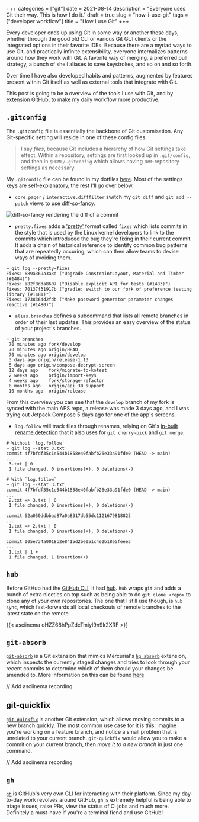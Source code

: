 +++
categories = ["git"]
date = 2021-08-14
description = "Everyone uses Git their way. This is how I do it."
draft = true
slug = "how-i-use-git"
tags = ["developer workflow"]
title = "How I use Git"
+++

Every developer ends up using Git in some way or another these days, whether through the good old CLI or various Git GUI clients or the integrated options in their favorite IDEs. Because there are a myriad ways to use Git, and practically infinite extensibility, everyone internalizes patterns around how they work with Git. A favorite way of merging, a preferred pull strategy, a bunch of shell aliases to save keystrokes, and so on and so forth.

Over time I have also developed habits and patterns, augmented by features present within Git itself as well as external tools that integrate with Git.

This post is going to be a overview of the tools I use with Git, and by extension GitHub, to make my daily workflow more productive.

## `.gitconfig`

The `.gitconfig` file is essentially the backbone of Git customisation. Any Git-specific setting will reside in one of these config files.

> I say _files_, because Git includes a hierarchy of how Git settings take effect. Within a repository, settings are first looked up in `.git/config`, and then in `$HOME/.gitconfig` which allows having per-repository settings as necessary.

My `.gitconfig` file can be found in my dotfiles [here][1]. Most of the settings keys are self-explanatory, the rest I'll go over below.

- `core.pager` / `interactive.difffilter` switch my `git diff` and `git add --patch` views to use [diff-so-fancy][2].

![diff-so-fancy rendering the diff of a commit][3]

- `pretty.fixes` adds a ['pretty'][10] format called `fixes` which lists commits in the style that is used by the Linux kernel developers to link to the commits which introduced the bug they're fixing in their current commit. It adds a chain of historical reference to identify common bug patterns that are repeatedly occuring, which can then allow teams to devise ways of avoiding them.

```
➜ git log --pretty=fixes
Fixes: 689a369a3a3d ("Upgrade ConstraintLayout, Material and Timber (#1484)")
Fixes: a82f8dda8607 ("Disable explicit API for tests (#1483)")
Fixes: 70137f31917b ("gradle: switch to our fork of preference testing library (#1481)")
Fixes: 1738364d2fdb ("Make password generator parameter changes reactive (#1480)")
```

- `alias.branches` defines a subcommand that lists all remote branches in order of their last updates. This provides an easy overview of the status of your project's branches.

```
➜ git branches
 70 minutes ago	fork/develop
 70 minutes ago	origin/HEAD
 70 minutes ago	origin/develop
 3 days ago	origin/release-1.13
 5 days ago	origin/compose-decrypt-screen
 12 days ago	fork/migrate-to-kotest
 2 weeks ago	origin/import-keys
 4 weeks ago	fork/storage-refactor
 8 months ago	origin/api_30_support
 10 months ago	origin/release
```

From this overview you can see that the `develop` branch of my fork is synced with the main APS repo, a release was made 3 days ago, and I was trying out Jetpack Compose 5 days ago for one of the app's screens.

- `log.follow` will track files through renames, relying on Git's [in-built rename detection][11] that it also uses for `git cherry-pick` and `git merge`.

```
# Without `log.follow`
➜ git log --stat 3.txt
commit 4f7bfdf35c1e544b1858e40fabfb26e33a91fde0 (HEAD -> main)
...
 3.txt | 0
 1 file changed, 0 insertions(+), 0 deletions(-)

# With `log.follow`
➜ git log --stat 3.txt
commit 4f7bfdf35c1e544b1858e40fabfb26e33a91fde0 (HEAD -> main)
...
 2.txt => 3.txt | 0
 1 file changed, 0 insertions(+), 0 deletions(-)

commit 62a050ddbbad87a0a8317db55dc1121679818825
...
 1.txt => 2.txt | 0
 1 file changed, 0 insertions(+), 0 deletions(-)

commit 005e734a0018b2e8415d2be051c4e2b18e5feee3
...
 1.txt | 1 +
 1 file changed, 1 insertion(+)
```

## `hub`

Before GitHub had the [GitHub CLI][4], it had [hub][5]. `hub` wraps `git` and adds a bunch of extra niceties on top such as being able to do `git clone <repo>` to clone any of your own repositories. The one that I still use though, is `hub sync`, which fast-forwards all local checkouts of remote branches to the latest state on the remote.

{{< asciinema oHZZ68hPpZdcTmiyI9n9k2XRF >}}

## `git-absorb`

[`git-absorb`][6] is a Git extension that mimics Mercurial's [`hg absorb`][7] extension, which inspects the currently staged changes and tries to look through your recent commits to determine which of them should your changes be amended to. More information on this can be found [here][8]

// Add asciinema recording

## git-quickfix

[`git-quickfix`][9] is another Git extension, which allows moving commits to a new branch quickly. The most common use case for it is this: Imagine you're working on a feature branch, and notice a small problem that is unrelated to your current branch. `git-quickfix` would allow you to make a commit on your current branch, then *move it to a new branch* in just one command.

// Add asciinema recording

## `gh`

[`gh`][4] is GitHub's very own CLI for interacting with their platform. Since my day-to-day work revolves around GitHub, `gh` is extremely helpful is being able to triage issues, raise PRs, view the status of CI jobs and much more. Definitely a must-have if you're a terminal fiend and use GitHub!


[1]: https://msfjarvis.dev/g/dotfiles
[2]: https://github.com/so-fancy/diff-so-fancy
[3]: ./uploads/diff-so-fancy-screenshot.webp
[4]: https://cli.github.com/
[5]: https://hub.github.com/
[6]: https://github.com/tummychow/git-absorb
[7]: https://www.mercurial-scm.org/wiki/Release4.8
[8]: https://gregoryszorc.com/blog/2018/11/05/absorbing-commit-changes-in-mercurial-4.8/
[9]: https://github.com/siedentop/git-quickfix
[10]: https://git-scm.com/docs/pretty-formats
[11]: https://git-scm.com/docs/gitdiffcore#_diffcore_rename_for_detecting_renames_and_copies
